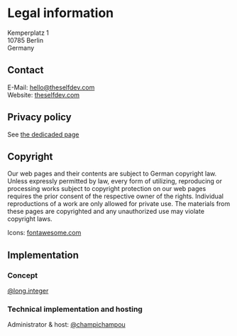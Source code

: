 # Legal information

Kemperplatz 1  
10785 Berlin  
Germany

## Contact

E-Mail: hello@theselfdev.com  
Website: [theselfdev.com](https://theselfdev.com)

## Privacy policy

See [the dedicaded page](/privacy)

## Copyright

Our web pages and their contents are subject to German copyright law.
Unless expressly permitted by law, every form of utilizing, reproducing or
processing works subject to copyright protection on our web pages requires the
prior consent of the respective owner of the rights. Individual reproductions
of a work are only allowed for private use. The materials from these pages are
copyrighted and any unauthorized use may violate copyright laws.

Icons: [fontawesome.com](https://fontawesome.com/)

## Implementation

### Concept

[@long.integer](https://www.instagram.com/long.integer/)

### Technical implementation and hosting

Administrator & host: [@champichampou](https://www.instagram.com/champichampou/)
